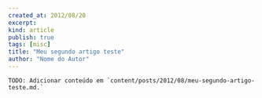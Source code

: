 ```yaml
---
created_at: 2012/08/20
excerpt: 
kind: article
publish: true
tags: [misc]
title: "Meu segundo artigo teste"
author: "Nome do Autor"
---
```


    TODO: Adicionar conteúdo em `content/posts/2012/08/meu-segundo-artigo-teste.md.`
